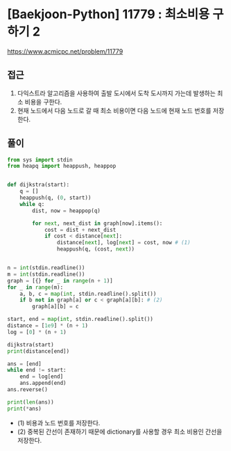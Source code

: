 [Baekjoon-Python] 11779 : 최소비용 구하기 2
=
<https://www.acmicpc.net/problem/11779>


접근
--


1. 다익스트라 알고리즘을 사용하여 출발 도시에서 도착 도시까지 가는데 발생하는 최소 비용을 구한다.
2. 현재 노드에서 다음 노드로 갈 때 최소 비용이면 다음 노드에 현재 노드 번호를 저장한다.


풀이
--



```python
from sys import stdin
from heapq import heappush, heappop


def dijkstra(start):
    q = []
    heappush(q, (0, start))
    while q:
        dist, now = heappop(q)

        for next, next_dist in graph[now].items():
            cost = dist + next_dist
            if cost < distance[next]:
                distance[next], log[next] = cost, now # (1)
                heappush(q, (cost, next))


n = int(stdin.readline())
m = int(stdin.readline())
graph = [{} for _ in range(n + 1)]
for _ in range(m):
    a, b, c = map(int, stdin.readline().split())
    if b not in graph[a] or c < graph[a][b]: # (2)
        graph[a][b] = c

start, end = map(int, stdin.readline().split())
distance = [1e9] * (n + 1)
log = [0] * (n + 1)

dijkstra(start)
print(distance[end])

ans = [end]
while end != start:
    end = log[end]
    ans.append(end)
ans.reverse()

print(len(ans))
print(*ans)
```


* (1) 비용과 노드 번호를 저장한다.
* (2) 중복된 간선이 존재하기 때문에 dictionary를 사용할 경우 최소 비용인 간선을 저장한다.
